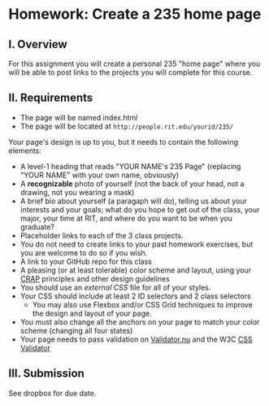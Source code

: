 # Homework: Create a 235 home page

## I. Overview
For this assignment you will create a personal 235 "home page" where you will be able to post links to the projects you will complete for this course.

## II. Requirements
* The page will be named index.html
* The page will be located at `http://people.rit.edu/yourid/235/`

Your page's design is up to you, but it needs to contain the following elements:
* A level-1 heading that reads "YOUR NAME's 235 Page" (replacing "YOUR NAME" with your own name, obviously)
* A **recognizable** photo of yourself (not the back of your head, not a drawing, not you wearing a mask)
* A brief bio about yourself (a paragaph will do), telling us about your interests and your goals; what do you hope to get out of the class, your major, your time at RIT, and where do you want to be when you graduate?
* Placeholder links to each of the 3 class projects.
* You do not need to create links to your past homework exercises, but you are welcome to do so if you wish.
* A link to your GitHub repo for this class
* A pleasing (or at least tolerable) color scheme and layout, using your [CRAP](http://www.presentationzen.com/chapter6_spread.pdf) principles and other design guidelines
* You should use an *external CSS* file for all of your styles.
* Your CSS should include at least 2 ID selectors and 2 class selectors
  - You may also use Flexbox and/or CSS Grid techniques to improve the design and layout of your page.
* You must also change all the anchors on your page to match your color scheme (changing all four states)
* Your page needs to pass validation on [Validator.nu](https://html5.validator.nu/) and the W3C [CSS Validator](http://jigsaw.w3.org/css-validator/)

## III. Submission
See dropbox for due date.
